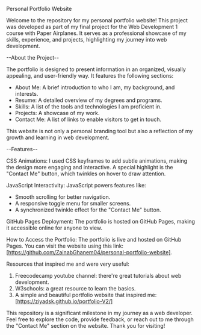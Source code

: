 Personal Portfolio Website

Welcome to the repository for my personal portfolio website! This project was developed as part of my final project for the Web Development 1 course with Paper Airplanes. It serves as a professional showcase of my skills, experience, and projects, highlighting my journey into web development.  

--About the Project--

The portfolio is designed to present information in an organized, visually appealing, and user-friendly way. It features the following sections:  
- About Me: A brief introduction to who I am, my background, and interests.  
- Resume: A detailed overview of my degrees and programs.  
- Skills: A list of the tools and technologies I am proficient in.  
- Projects: A showcase of my work.  
- Contact Me: A list of links to enable visitors to get in touch.  

This website is not only a personal branding tool but also a reflection of my growth and learning in web development.  

--Features--

CSS Animations: 
I used CSS keyframes to add subtle animations, making the design more engaging and interactive. A special highlight is the "Contact Me" button, which twinkles on hover to draw attention.  

JavaScript Interactivity: JavaScript powers features like:   
- Smooth scrolling for better navigation.  
- A responsive toggle menu for smaller screens.  
- A synchronized twinkle effect for the "Contact Me" button.

GitHub Pages Deployment: 
The portfolio is hosted on GitHub Pages, making it accessible online for anyone to view.  


How to Access the Portfolio:
The portfolio is live and hosted on GitHub Pages. You can visit the website using this link: [https://github.com/ZainabGhanem04/personal-portfolio-website].  

Resources that inspired me and were very useful:
1. Freecodecamp youtube channel: there're great tutorials about web development.
2. W3schools: a great resource to learn the basics.
3. A simple and beautiful portfolio website that inspired me: [https://ziyadsk.github.io/portfolio-V2/]


This repository is a significant milestone in my journey as a web developer. Feel free to explore the code, provide feedback, or reach out to me through the "Contact Me" section on the website. Thank you for visiting!  
